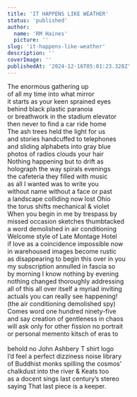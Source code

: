 ```yaml
---
title: 'IT HAPPENS LIKE WEATHER'
status: 'published'
author:
  name: 'RM Haines'
  picture: ''
slug: 'it-happens-like-weather'
description: ''
coverImage: ''
publishedAt: '2024-12-16T05:01:23.328Z'
---
```


The enormous gathering up\
of all my time into what mirror\
it starts as your keen sprained eyes\
behind black plastic paranoia\
or breathwork in the stadium elevator\
then never to find a car ride home\
The ash trees held the light for us\
and stories handcuffed to telephones\
and sliding alphabets into gray blue\
photos of radios clouds your hair\
Nothing happening but to drift as\
holograph the way spirals evenings\
the cafeteria they filled with music\
as all I wanted was to write you\
without name without a face or past\
a landscape colliding now lost Ohio\
the torus shifts mechanical & violet\
When you begin in me by trespass by\
missed occasion sketches thumbtacked\
a word demolished in air conditioning\
Welcome style of Late Montage Hotel\
if love as a coincidence impossible now\
in warehoused images become rustic\
as disappearing to begin this over in you\
my subscription annulled in fascia so\
by morning I know nothing by evening\
nothing changed thoroughly addressing\
all of this all over itself a myriad inviting\
actuals you can really see happening!\
(the air conditioning demolished spy)\
Comes word one hundred ninety-five\
and say creation of gentleness in chaos\
will ask only for other fission no portrait\
or personal memento kitsch of eras to\
\
behold no John Ashbery T shirt logo\
I’d feel a perfect dizziness noise library\
of Buddhist monks spilling the cosmos’\
chalkdust into the river & Keats too\
as a docent sings last century’s stereo\
saying That last piece is a keeper.